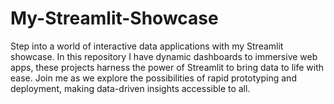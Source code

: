 # My-Streamlit-Showcase
Step into a world of interactive data applications with my Streamlit showcase. In this repository I have dynamic dashboards to immersive web apps, these projects harness the power of Streamlit to bring data to life with ease. Join me as we explore the possibilities of rapid prototyping and deployment, making data-driven insights accessible to all.
